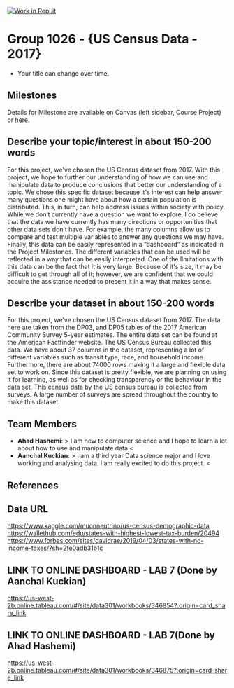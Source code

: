 [![Work in Repl.it](https://classroom.github.com/assets/work-in-replit-14baed9a392b3a25080506f3b7b6d57f295ec2978f6f33ec97e36a161684cbe9.svg)](https://classroom.github.com/online_ide?assignment_repo_id=362838&assignment_repo_type=GroupAssignmentRepo)
# Group 1026 - {US Census Data - 2017}

- Your title can change over time.

## Milestones

Details for Milestone are available on Canvas (left sidebar, Course Project) or [here](https://firas.moosvi.com/courses/data301/project/milestone01.html).

## Describe your topic/interest in about 150-200 words
For this project, we've chosen the US Census dataset from 2017. With this project, we hope to further our understanding of how we can use and manipulate data to produce conclusions that better our understanding of a topic. We chose this specific dataset because it's interest can help answer many questions one might have about how a certain population is distributed. This, in turn, can help address issues within society with policy. While we don’t currently have a question we want to explore, I do believe that the data we have currently has many directions or opportunities that other data sets don’t have. For example, the many columns allow us to compare and test multiple variables to answer any questions we may have. Finally, this data can be easily represented in a “dashboard” as indicated in the Project Milestones. The different variables that can be used will be reflected in a way that can be easily interpreted. One of the limitations with this data can be the fact that it is very large. Because of it's size, it may be difficult to get through all of it; however, we are confident that we could acquire the assistance needed to present it in a way that makes sense. 



## Describe your dataset in about 150-200 words

For this project, we've chosen the US Census dataset from 2017. The data here are taken from the DP03, and DP05 tables of the 2017 American Community Survey 5-year estimates. The entire data set can be found at the American Factfinder website. The US Census Bureau collected this data. We have about 37 columns in the dataset, representing a lot of different variables such as transit type, race, and household income. Furthermore, there are about 74000 rows making it a large and flexible data set to work on. Since this dataset is pretty flexible, we are planning on using it for learning, as well as for checking transparency or the behaviour in the data set. This census data by the US census bureau is collected from surveys. A large number of surveys are spread throughout the country to make this dataset.

## Team Members

- **Ahad Hashemi**: > I am new to computer science and I hope to learn a lot about how to use and manipulate data <
- **Aanchal Kuckian**: > I am a third year Data science major and I love working and analysing data. I am really excited to do this project. <


## References

## Data URL
https://www.kaggle.com/muonneutrino/us-census-demographic-data
https://wallethub.com/edu/states-with-highest-lowest-tax-burden/20494
https://www.forbes.com/sites/davidrae/2019/04/03/states-with-no-income-taxes/?sh=2fe0adb31b1c


## LINK TO ONLINE DASHBOARD - LAB 7 (Done by Aanchal Kuckian)
https://us-west-2b.online.tableau.com/#/site/data301/workbooks/346854?:origin=card_share_link

## LINK TO ONLINE DASHBOARD - LAB 7(Done by Ahad Hashemi)
https://us-west-2b.online.tableau.com/#/site/data301/workbooks/346875?:origin=card_share_link